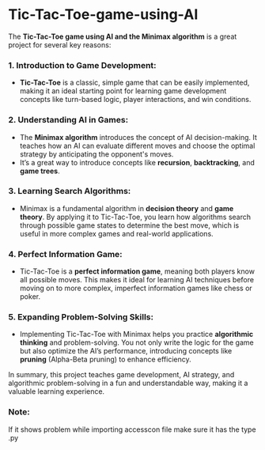 # Tic-Tac-Toe-game-using-AI
The **Tic-Tac-Toe game using AI and the Minimax algorithm** is a great project for several key reasons:

### 1. **Introduction to Game Development**:
   - **Tic-Tac-Toe** is a classic, simple game that can be easily implemented, making it an ideal starting point for learning game development concepts like turn-based logic, player interactions, and win conditions.

### 2. **Understanding AI in Games**:
   - The **Minimax algorithm** introduces the concept of AI decision-making. It teaches how an AI can evaluate different moves and choose the optimal strategy by anticipating the opponent's moves.
   - It’s a great way to introduce concepts like **recursion**, **backtracking**, and **game trees**.

### 3. **Learning Search Algorithms**:
   - Minimax is a fundamental algorithm in **decision theory** and **game theory**. By applying it to Tic-Tac-Toe, you learn how algorithms search through possible game states to determine the best move, which is useful in more complex games and real-world applications.

### 4. **Perfect Information Game**:
   - Tic-Tac-Toe is a **perfect information game**, meaning both players know all possible moves. This makes it ideal for learning AI techniques before moving on to more complex, imperfect information games like chess or poker.

### 5. **Expanding Problem-Solving Skills**:
   - Implementing Tic-Tac-Toe with Minimax helps you practice **algorithmic thinking** and problem-solving. You not only write the logic for the game but also optimize the AI’s performance, introducing concepts like **pruning** (Alpha-Beta pruning) to enhance efficiency.

In summary, this project teaches game development, AI strategy, and algorithmic problem-solving in a fun and understandable way, making it a valuable learning experience.
### Note:
If it shows problem while importing accesscon file make sure it has the type .py
